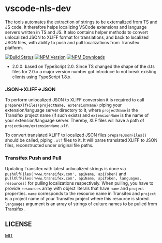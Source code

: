 # vscode-nls-dev
The tools automates the extraction of strings to be externalized from TS and JS code. It therefore helps localizing VSCode extensions and 
language servers written in TS and JS. It also contains helper methods to convert unlocalized JSON to XLIFF format for translations, and back to localized JSON files, with ability to push and pull localizations from Transifex platform.

[![Build Status](https://travis-ci.org/Microsoft/vscode-nls-dev.svg?branch=master)](https://travis-ci.org/Microsoft/vscode-nls-dev)
[![NPM Version](https://img.shields.io/npm/v/vscode-nls-dev.svg)](https://npmjs.org/package/vscode-nls-dev)
[![NPM Downloads](https://img.shields.io/npm/dm/vscode-nls-dev.svg)](https://npmjs.org/package/vscode-nls-dev)

* 2.0.0: based on TypeScript 2.0. Since TS changed the shape of the d.ts files for 2.0.x a major version number got introduce to not
  break existing clients using TypeScript 1.8.x.

### JSON->XLIFF->JSON
To perform unlocalized JSON to XLIFF conversion it is required to call `prepareXlfFiles(projectName, extensionName)` piping your extension/language server directory to it, where `projectName` is the Transifex project name (if such exists) and `extensionName` is the name of your extension/language server. Thereby, XLF files will have a path of `projectName/extensionName.xlf`.

To convert translated XLIFF to localized JSON files `prepareJsonFiles()` should be called, piping `.xlf` files to it. It will parse translated XLIFF to JSON files, reconstructed under original file paths.

### Transifex Push and Pull
Updating Transifex with latest unlocalized strings is done via `pushXlfFiles('www.transifex.com', apiName, apiToken)` and `pullXlfFiles('www.transifex.com', apiName, apiToken, languages, resources)` for pulling localizations respectively. When pulling, you have to provide `resources` array with object literals that have `name` and `project` properties. `name` corresponds to the resource name in Transifex and `project` is a project name of your Transifex project where this resource is stored. `languages` argument is an array of strings of culture names to be pulled from Transifex.

## LICENSE
[MIT](License.txt)
